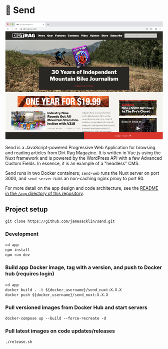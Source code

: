 # 🤙 Send

![](/extras/screenshot.png)

Send is a JavaScript-powered Progressive Web Application for browsing and reading articles from Dirt Rag Magazine. It is written in Vue.js using the Nuxt framework and is powered by the WordPress API with a few Advanced Custom Fields. In essence, it is an example of a "headless" CMS.

Send runs in two Docker containers; `send-web` runs the Nuxt server on port 3000, and `send-server` runs an non-caching nginx proxy to port 80.

For more detail on the app design and code architecture, see the [README in the `/app` directory of this repository](/app/README.md).

## Project setup
```
git clone https://github.com/jamesacklin/send.git
```

### Development
```
cd app
npm install
npm run dev
```

### Build app Docker image, tag with a version, and push to Docker hub (requires login)
```
cd app
docker build . -t ${docker_username}/send_nuxt:X.X.X
docker push ${docker_username}/send_nuxt:X.X.X
```

### Pull versioned images from Docker Hub and start servers
```
docker-compose up --build --force-recreate -d
```

### Pull latest images on code updates/releases
```
./release.sh
```
